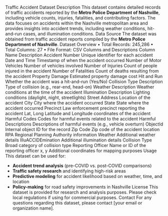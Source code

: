 Traffic Accident Dataset
Description
This dataset contains detailed records of traffic accidents reported by the **Metro Police Department of Nashville**, including vehicle counts, injuries, fatalities, and contributing factors. The data focuses on accidents within the Nashville metropolitan area and provides insights into accident trends, including weather conditions, hit-and-run cases, and illumination conditions.
Data Source
The dataset was obtained from traffic accident reports compiled by the **Metro Police Department of Nashville**.
Dataset Overview
• Total Records: 245,286
• Total Columns: 27
• File Format: CSV
Columns and Descriptions
Column Name	Description
Accident Number	Unique identifier for each accident
Date and Time	Timestamp of when the accident occurred
Number of Motor Vehicles	Number of vehicles involved
Number of Injuries	Count of people injured in the accident
Number of Fatalities	Count of deaths resulting from the accident
Property Damage	Estimated property damage cost
Hit and Run	Whether the accident was a hit-and-run (Yes/No)
Collision Type Description	Type of collision (e.g., rear-end, head-on)
Weather Description	Weather conditions at the time of the accident
Illumination Description	Lighting conditions (daylight, night, streetlights)
Street Address	Location of the accident
City	City where the accident occurred
State	State where the accident occurred
Precinct	Law enforcement precinct reporting the accident
Lat, Long	Latitude and Longitude coordinates of the accident
Harmful Codes	Codes for harmful events related to the accident
Harmful Descriptions	Descriptions of harmful events (e.g., vehicle overturn)
ObjectId	Internal object ID for the record
Zip Code	Zip code of the accident location
RPA	Regional Planning Authority information
Weather	Additional weather details
IlluACCIDEmination	Additional illumination details
Collision Type	Broad category of collision type
Reporting Officer	Name or ID of the reporting officer
x, y	Additional coordinates for mapping purposes
Usage
This dataset can be used for:
- **Accident trend analysis** (pre-COVID vs. post-COVID comparisons)
- **Traffic safety research** and identifying high-risk areas
- **Predictive modeling** for accident likelihood based on weather, time, and location
- **Policy-making** for road safety improvements in Nashville
License
This dataset is provided for research and analysis purposes. Please check local regulations if using for commercial purposes.
Contact
For any questions regarding this dataset, please contact [your email or organization name].

